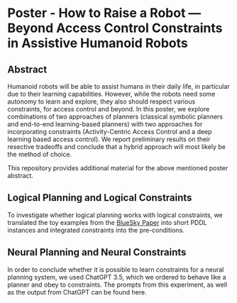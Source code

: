 # Poster - How to Raise a Robot — Beyond Access Control Constraints in Assistive Humanoid Robots

## Abstract
Humanoid robots will be able to assist humans in their daily life, in particular due to their learning capabilities. However, while the robots need some autonomy to learn and explore, they also should respect various constraints, for access control and beyond. In this poster, we explore combinations of two approaches of planners (classical symbolic planners and end-to-end learning-based planners) with two approaches for incorporating constraints (Activity-Centric Access Control and a deep learning based access control). We report preliminary results on their resective tradeoffs and conclude that a hybrid approach will most likely be the method of choice.

This repository provides additional material for the above mentioned poster abstract.

## Logical Planning and Logical Constraints
To investigate whether logical planning works with logical constraints, we translated the toy examples from the [BlueSky Paper](https://dl.acm.org/doi/abs/10.1145/3532105.3535018) into short PDDL instances and integrated constraints into the pre-conditions.

## Neural Planning and Neural Constraints
In order to conclude whether it is possible to learn constraints for a neural planning system, we used ChatGPT 3.5, which we ordered to behave like a planner and obey to constraints. The prompts from this experiment, as well as the output from ChatGPT can be found here.

